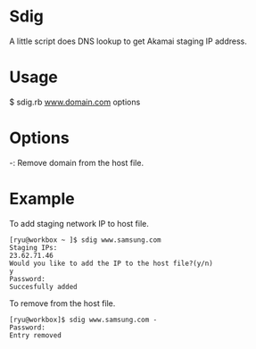 Sdig
====

A little script does DNS lookup to get Akamai staging IP address.

Usage
====

$ sdig.rb www.domain.com options


Options
====

 -:   Remove domain from the host file.


Example
====

To add staging network IP to host file.
```
[ryu@workbox ~ ]$ sdig www.samsung.com
Staging IPs:
23.62.71.46
Would you like to add the IP to the host file?(y/n)
y
Password:
Succesfully added
```

To remove from the host file.
```
[ryu@workbox]$ sdig www.samsung.com -
Password:
Entry removed
```

